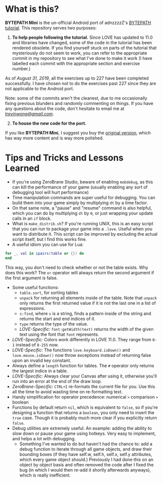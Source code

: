 # What is this?

**BYTEPATH Mini** is the un-official Android port of adnzzzzZ's [BYTEPATH tutorial](https://github.com/adnzzzzZ/blog/issues/30). This repository serves two purposes:

1. **To help people following the tutorial.** Since LOVE has updated to 11.0 and libraries have changed, some of the code in the tutorial has been rendered obsolete. If you find yourself stuck on parts of the tutorial that mysteriously do not seem to work, you can refer to the appropriate commit in my repository to see what I've done to make it work (I have labelled each commit with the appropriate section and exercise number.)

As of *August 31, 2019*, all the exercises up to 227 have been completed successfully. I have chosen not to do the exercises past 227 since they are not applicable to the Android port.

Note: some of the commits aren't the cleanest, due to me occasionally fixing previous blunders and randomly commenting on things. If you have any questions about the code, don't hesitate to email me at *trevinwong@gmail.com*.

2. **To house the new code for the port.** 

If you like **BYTEPATH Mini**, I suggest you buy the [original version](https://store.steampowered.com/app/760330/BYTEPATH/), which has way more content and is way more polished.

# Tips and Tricks and Lessons Learned
- If you're using ZeroBrane Studio, beware of enabling `mobdebug`, as this can kill the performance of your game (usually enabling any sort of debugging tool will hurt performance)
- Time manipulation commands are super useful for debugging. You can build them into your game simply by multiplying `dt` by a time factor.
- On that same note, a "pause" and "resume" command is also helpful, which you can do by multiplying `dt` by `0`, or just wrapping your update calls in an `if` block.
- What is `make_distrib.sh`? If you're running UNIX, this is an easy script that you can run to package your game into a `.love`. Useful when you want to distribute it. This script can be improved by excluding the actual script itself, but I find this works fine.
- A useful idiom you can use for Lua:

```lua
for _, val in ipairs(table or {}) do
end
```

This way, you don't need to check whether or not the table exists. Why does this work? The `or` operator will always return the second argument if the first argument is false.
- Some useful functions: 
  - `table.sort`, for sorting tables
  - `unpack` for returning all elements inside of the table. Note that `unpack` only returns the first returned value if it is not the last one in a list of expressions. 
  - `s:find`, where `s` is a string, finds a pattern inside of the string and returns the start and end indices of it.
  - `type` returns the type of the value.
  - *LOVE-Specific:* `font:getWidth(text)` returns the width of the given text using the font that `font` represents.
- *LOVE-Specific:* Colors work differently in LOVE 11.0. They range from `0-1` instead of `0-255` now.
- *LOVE-Specific:* The functions `love.keyboard.isDown()` and `love.mouse.isDown()` now throw exceptions instead of returning false upon an invalid key constant.
- Always define a `length` function for tables. The `#` operator only returns the largest indice in a table.
- *LOVE-Specific:* Always clear your Canvas after using it, otherwise you'll run into an error at the end of the draw loop.
- *ZeroBrane-Specific:* `CTRL+I` re-formats the current file for you. Use this all the time to avoid wasting time on re-formatting text.
- Handy simplification for operator precedence: numerical `>` comparison `>` boolean
- Functions by default return `nil`, which is equivalent to `false`, so if you're designing a function that returns a `boolean`, you only need to insert the `true` case. Though it is probably much more clear if you explicitly return `false`.
- Debug utilities are extremely useful. An example: adding the ability to slow down or pause your game using hotkeys. Very easy to implement, and helps a lot with debugging.
  - Something I've wanted to do but haven't had the chance to: add a debug function to iterate through all game objects, and draw their bounding boxes (if they have self.w, self.h, self.x, self.y attributes, which every game object should.) Previously I had done this on an object by object basis and often removed the code after I fixed the bug (in which I would then re-add it shortly afterwards anyways), which is really inefficient.
